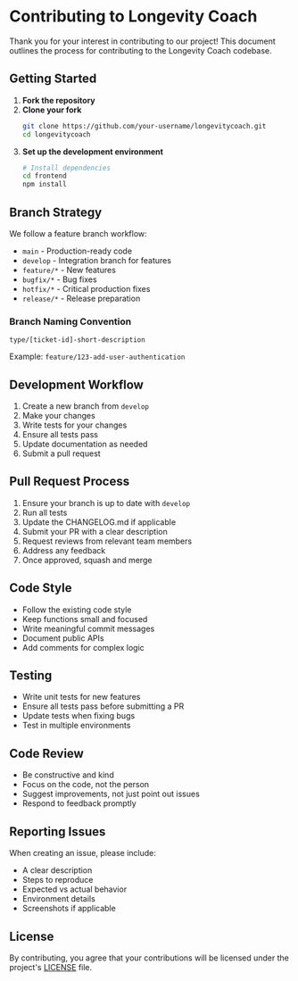 # Contributing to Longevity Coach

Thank you for your interest in contributing to our project! This document outlines the process for contributing to the Longevity Coach codebase.

## Getting Started

1. **Fork the repository**
2. **Clone your fork**
   ```bash
   git clone https://github.com/your-username/longevitycoach.git
   cd longevitycoach
   ```
3. **Set up the development environment**
   ```bash
   # Install dependencies
   cd frontend
   npm install
   ```

## Branch Strategy

We follow a feature branch workflow:

- `main` - Production-ready code
- `develop` - Integration branch for features
- `feature/*` - New features
- `bugfix/*` - Bug fixes
- `hotfix/*` - Critical production fixes
- `release/*` - Release preparation

### Branch Naming Convention

```
type/[ticket-id]-short-description
```

Example: `feature/123-add-user-authentication`

## Development Workflow

1. Create a new branch from `develop`
2. Make your changes
3. Write tests for your changes
4. Ensure all tests pass
5. Update documentation as needed
6. Submit a pull request

## Pull Request Process

1. Ensure your branch is up to date with `develop`
2. Run all tests
3. Update the CHANGELOG.md if applicable
4. Submit your PR with a clear description
5. Request reviews from relevant team members
6. Address any feedback
7. Once approved, squash and merge

## Code Style

- Follow the existing code style
- Keep functions small and focused
- Write meaningful commit messages
- Document public APIs
- Add comments for complex logic

## Testing

- Write unit tests for new features
- Ensure all tests pass before submitting a PR
- Update tests when fixing bugs
- Test in multiple environments

## Code Review

- Be constructive and kind
- Focus on the code, not the person
- Suggest improvements, not just point out issues
- Respond to feedback promptly

## Reporting Issues

When creating an issue, please include:

- A clear description
- Steps to reproduce
- Expected vs actual behavior
- Environment details
- Screenshots if applicable

## License

By contributing, you agree that your contributions will be licensed under the project's [LICENSE](LICENSE) file.
